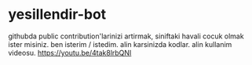 # yesillendir-bot
githubda public contribution'larinizi artirmak, siniftaki havali cocuk olmak ister misiniz. ben isterim / istedim. alin karsinizda kodlar. alin kullanim videosu.
https://youtu.be/4tak8lrbQNI
